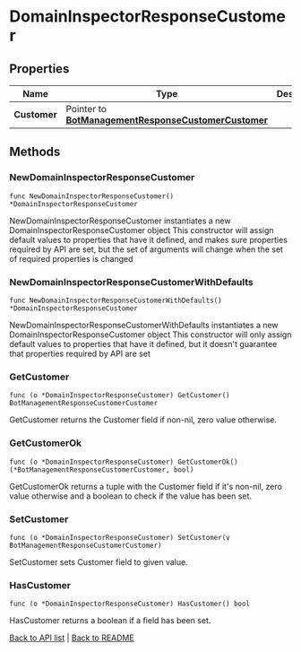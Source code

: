 # DomainInspectorResponseCustomer

## Properties

Name | Type | Description | Notes
------------ | ------------- | ------------- | -------------
**Customer** | Pointer to [**BotManagementResponseCustomerCustomer**](BotManagementResponseCustomerCustomer.md) |  | [optional] 

## Methods

### NewDomainInspectorResponseCustomer

`func NewDomainInspectorResponseCustomer() *DomainInspectorResponseCustomer`

NewDomainInspectorResponseCustomer instantiates a new DomainInspectorResponseCustomer object
This constructor will assign default values to properties that have it defined,
and makes sure properties required by API are set, but the set of arguments
will change when the set of required properties is changed

### NewDomainInspectorResponseCustomerWithDefaults

`func NewDomainInspectorResponseCustomerWithDefaults() *DomainInspectorResponseCustomer`

NewDomainInspectorResponseCustomerWithDefaults instantiates a new DomainInspectorResponseCustomer object
This constructor will only assign default values to properties that have it defined,
but it doesn't guarantee that properties required by API are set

### GetCustomer

`func (o *DomainInspectorResponseCustomer) GetCustomer() BotManagementResponseCustomerCustomer`

GetCustomer returns the Customer field if non-nil, zero value otherwise.

### GetCustomerOk

`func (o *DomainInspectorResponseCustomer) GetCustomerOk() (*BotManagementResponseCustomerCustomer, bool)`

GetCustomerOk returns a tuple with the Customer field if it's non-nil, zero value otherwise
and a boolean to check if the value has been set.

### SetCustomer

`func (o *DomainInspectorResponseCustomer) SetCustomer(v BotManagementResponseCustomerCustomer)`

SetCustomer sets Customer field to given value.

### HasCustomer

`func (o *DomainInspectorResponseCustomer) HasCustomer() bool`

HasCustomer returns a boolean if a field has been set.


[Back to API list](../README.md#documentation-for-api-endpoints) | [Back to README](../README.md)


